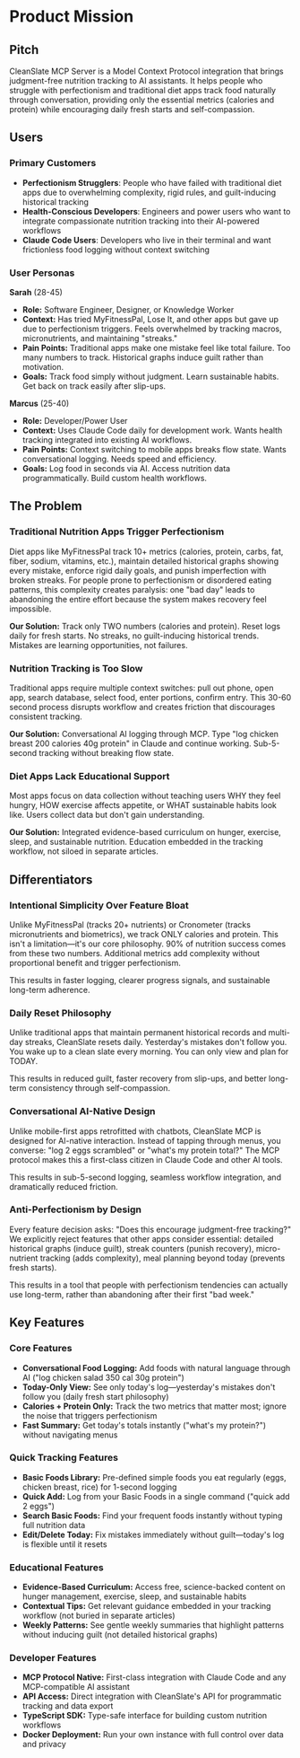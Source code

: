 # Product Mission

## Pitch
CleanSlate MCP Server is a Model Context Protocol integration that brings judgment-free nutrition tracking to AI assistants. It helps people who struggle with perfectionism and traditional diet apps track food naturally through conversation, providing only the essential metrics (calories and protein) while encouraging daily fresh starts and self-compassion.

## Users

### Primary Customers
- **Perfectionism Strugglers**: People who have failed with traditional diet apps due to overwhelming complexity, rigid rules, and guilt-inducing historical tracking
- **Health-Conscious Developers**: Engineers and power users who want to integrate compassionate nutrition tracking into their AI-powered workflows
- **Claude Code Users**: Developers who live in their terminal and want frictionless food logging without context switching

### User Personas

**Sarah** (28-45)
- **Role:** Software Engineer, Designer, or Knowledge Worker
- **Context:** Has tried MyFitnessPal, Lose It, and other apps but gave up due to perfectionism triggers. Feels overwhelmed by tracking macros, micronutrients, and maintaining "streaks."
- **Pain Points:** Traditional apps make one mistake feel like total failure. Too many numbers to track. Historical graphs induce guilt rather than motivation.
- **Goals:** Track food simply without judgment. Learn sustainable habits. Get back on track easily after slip-ups.

**Marcus** (25-40)
- **Role:** Developer/Power User
- **Context:** Uses Claude Code daily for development work. Wants health tracking integrated into existing AI workflows.
- **Pain Points:** Context switching to mobile apps breaks flow state. Wants conversational logging. Needs speed and efficiency.
- **Goals:** Log food in seconds via AI. Access nutrition data programmatically. Build custom health workflows.

## The Problem

### Traditional Nutrition Apps Trigger Perfectionism
Diet apps like MyFitnessPal track 10+ metrics (calories, protein, carbs, fat, fiber, sodium, vitamins, etc.), maintain detailed historical graphs showing every mistake, enforce rigid daily goals, and punish imperfection with broken streaks. For people prone to perfectionism or disordered eating patterns, this complexity creates paralysis: one "bad day" leads to abandoning the entire effort because the system makes recovery feel impossible.

**Our Solution:** Track only TWO numbers (calories and protein). Reset logs daily for fresh starts. No streaks, no guilt-inducing historical trends. Mistakes are learning opportunities, not failures.

### Nutrition Tracking is Too Slow
Traditional apps require multiple context switches: pull out phone, open app, search database, select food, enter portions, confirm entry. This 30-60 second process disrupts workflow and creates friction that discourages consistent tracking.

**Our Solution:** Conversational AI logging through MCP. Type "log chicken breast 200 calories 40g protein" in Claude and continue working. Sub-5-second tracking without breaking flow state.

### Diet Apps Lack Educational Support
Most apps focus on data collection without teaching users WHY they feel hungry, HOW exercise affects appetite, or WHAT sustainable habits look like. Users collect data but don't gain understanding.

**Our Solution:** Integrated evidence-based curriculum on hunger, exercise, sleep, and sustainable nutrition. Education embedded in the tracking workflow, not siloed in separate articles.

## Differentiators

### Intentional Simplicity Over Feature Bloat
Unlike MyFitnessPal (tracks 20+ nutrients) or Cronometer (tracks micronutrients and biometrics), we track ONLY calories and protein. This isn't a limitation—it's our core philosophy. 90% of nutrition success comes from these two numbers. Additional metrics add complexity without proportional benefit and trigger perfectionism.

This results in faster logging, clearer progress signals, and sustainable long-term adherence.

### Daily Reset Philosophy
Unlike traditional apps that maintain permanent historical records and multi-day streaks, CleanSlate resets daily. Yesterday's mistakes don't follow you. You wake up to a clean slate every morning. You can only view and plan for TODAY.

This results in reduced guilt, faster recovery from slip-ups, and better long-term consistency through self-compassion.

### Conversational AI-Native Design
Unlike mobile-first apps retrofitted with chatbots, CleanSlate MCP is designed for AI-native interaction. Instead of tapping through menus, you converse: "log 2 eggs scrambled" or "what's my protein total?" The MCP protocol makes this a first-class citizen in Claude Code and other AI tools.

This results in sub-5-second logging, seamless workflow integration, and dramatically reduced friction.

### Anti-Perfectionism by Design
Every feature decision asks: "Does this encourage judgment-free tracking?" We explicitly reject features that other apps consider essential: detailed historical graphs (induce guilt), streak counters (punish recovery), micro-nutrient tracking (adds complexity), meal planning beyond today (prevents fresh starts).

This results in a tool that people with perfectionism tendencies can actually use long-term, rather than abandoning after their first "bad week."

## Key Features

### Core Features
- **Conversational Food Logging:** Add foods with natural language through AI ("log chicken salad 350 cal 30g protein")
- **Today-Only View:** See only today's log—yesterday's mistakes don't follow you (daily fresh start philosophy)
- **Calories + Protein Only:** Track the two metrics that matter most; ignore the noise that triggers perfectionism
- **Fast Summary:** Get today's totals instantly ("what's my protein?") without navigating menus

### Quick Tracking Features
- **Basic Foods Library:** Pre-defined simple foods you eat regularly (eggs, chicken breast, rice) for 1-second logging
- **Quick Add:** Log from your Basic Foods in a single command ("quick add 2 eggs")
- **Search Basic Foods:** Find your frequent foods instantly without typing full nutrition data
- **Edit/Delete Today:** Fix mistakes immediately without guilt—today's log is flexible until it resets

### Educational Features
- **Evidence-Based Curriculum:** Access free, science-backed content on hunger management, exercise, sleep, and sustainable habits
- **Contextual Tips:** Get relevant guidance embedded in your tracking workflow (not buried in separate articles)
- **Weekly Patterns:** See gentle weekly summaries that highlight patterns without inducing guilt (not detailed historical graphs)

### Developer Features
- **MCP Protocol Native:** First-class integration with Claude Code and any MCP-compatible AI assistant
- **API Access:** Direct integration with CleanSlate's API for programmatic tracking and data export
- **TypeScript SDK:** Type-safe interface for building custom nutrition workflows
- **Docker Deployment:** Run your own instance with full control over data and privacy
